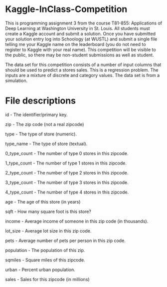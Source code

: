 # Kaggle-InClass-Competition

This is programming assignment 3 from the course T81-855: Applications of Deep Learning at Washington University in St. Louis. All students must create a Kaggle account and submit a solution. Once you have submitted your solution entry log into Schoology (at WUSTL) and submit a single file telling me your Kaggle name on the leaderboard (you do not need to register to Kaggle with your real name). This competition will be visible to the public, so there may be non-student submissions as well as student.

The data set for this competition consists of a number of input columns that should be used to predict a stores sales. This is a regression problem. The inputs are a mixture of discrete and category values. The data set is from a simulation.
# File descriptions

id - The identifier/primary key.

zip - The zip code (not a real zipcode)

type - The type of store (numeric).

type_name - The type of store (textual).

0_type_count - The number of type 0 stores in this zipcode.

1_type_count - The number of type 1 stores in this zipcode.

2_type_count - The number of type 2 stores in this zipcode.

3_type_count - The number of type 3 stores in this zipcode.

4_type_count - The number of type 4 stores in this zipcode.

age - The age of this store (in years)

sqft - How many square foot is this store?

income - Average income of someone in this zip code (in thousands).

lot_size - Average lot size in this zip code.

pets - Average number of pets per person in this zip code.

population - The population of this zip.

sqmiles - Square miles of this zipcode.

urban - Percent urban population.

sales - Sales for this zipcode (in millions)
